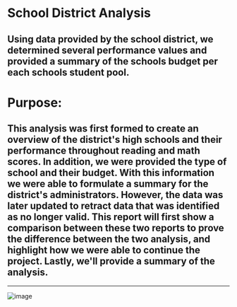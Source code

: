 # School District Analysis
## Using data provided by the school district, we determined several performance values and provided a summary of the schools budget per each schools student pool. 
# Purpose:
## This analysis was first formed to create an overview of the district's high schools and their performance throughout reading and math scores. In addition, we were provided the type of school and their budget. With this information we were able to formulate a summary for the district's administrators. However, the data was later updated to retract data that was identified as no longer valid. This report will first show a comparison between these two reports to prove the difference between the two analysis, and highlight how we were able to continue the project. Lastly, we'll provide a summary of the analysis. 
---
![image](https://user-images.githubusercontent.com/95731894/149865116-23708ce9-7efc-48d0-919d-7a72804c37e0.png)
